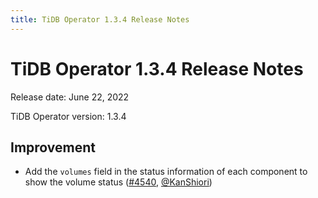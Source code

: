 ```yaml
---
title: TiDB Operator 1.3.4 Release Notes
---
```


# TiDB Operator 1.3.4 Release Notes

Release date: June 22, 2022

TiDB Operator version: 1.3.4

## Improvement

- Add the `volumes` field in the status information of each component to show the volume status ([#4540](https://github.com/pingcap/tidb-operator/pull/4540), [@KanShiori](https://github.com/KanShiori))
